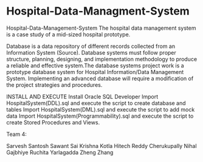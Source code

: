 # Hospital-Data-Managment-System
Hospital-Data-Management-System
The hospital data management system is a case study of a mid-sized hospital prototype.

Database is a data repository of different records collected from an Information System (Source). Database systems must follow proper structure, planning, designing, and implementation methodology to produce a reliable and effective system.The database systems project work is a prototype database system for Hospital Information/Data Management System. Implementing an advanced database will require a modification of the project strategies and procedures.

INSTALL AND EXECUTE Install Oracle SQL Developer Import HospitalSystem(DDL).sql and execute the script to create database and tables Import HospitalSystem(DML).sql and execute the script to add mock data Import HospitalSystem(Programmability).sql and execute the script to create Stored Procedures and Views.

Team 4:

Sarvesh Santosh Sawant
Sai Krishna Kotla
Hitech Reddy Cherukupally
Nihal Gajbhiye
Ruchita Yarlagadda
Zheng Zhang
